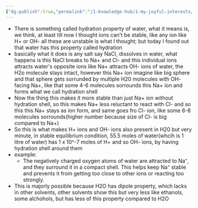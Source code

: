 ```yaml
---
{"dg-publish":true,"permalink":"/1-knowledge-hub/1-my-joyful-interests/science/hydration-property/","noteIcon":""}
---
```


- There is something called hydration property of water, what it means is, we think, at least till now I thought ions can't be stable, like any ion like H+ or OH- all these are unstable is what I thought; but today I found out that water has this property called hydration
- basically what it does is any salt say NaCl, dissolves in water, what happens is this NaCl breaks to Na+ and Cl- and this individual ions attracts water's opposite ions like Na+ attracts OH- ions of water, the H2o molecule stays intact, however this Na+ ion imagine like big sphere and that sphere gets sorrunded by multiple H20 molecules with OH- facing Na+, like that some 4-6 molecules sorrounds this Na+ ion and forms what we call hydration shell
- Now the thing this makes it more stable than just Na+ ion without hydration shell, so this makes Na+ less reluctant to react with Cl- and so this this Na+ stays as ion form, and same goes fro Cl- ion, like some 6-8 molecules sorrounds(higher number because size of Cl- is big compared to Na+)
- So this is what makes H+ ions and OH- ions also present in H20 but very minute, in stable equilibrium condition, 55.5 moles of water(whcih is 1 litre of water) has 1 x 10^-7 moles of H+ and so OH- ions, by having hydration shell around them
- example:
	- The negatively charged oxygen atoms of water are attracted to Na⁺, and they surround it in a compact shell. This helps keep Na⁺ stable and prevents it from getting too close to other ions or reacting too strongly.
- This is majorly possible because H2O has dipole property, which lacks in other solvents, other solvents show this but very less like ethanols, some alchohols, but has less of this property compared to H2O